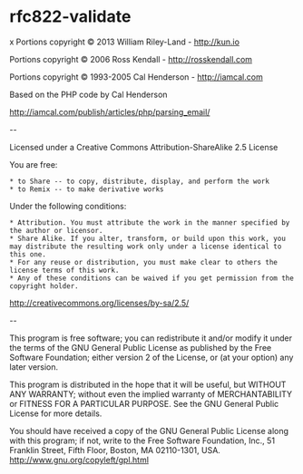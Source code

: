 # rfc822-validate
x
Portions copyright © 2013 William Riley-Land - http://kun.io

Portions copyright © 2006 Ross Kendall - http://rosskendall.com

Portions copyright © 1993-2005 Cal Henderson - http://iamcal.com

Based on the PHP code by Cal Henderson

http://iamcal.com/publish/articles/php/parsing_email/

--

Licensed under a Creative Commons Attribution-ShareAlike 2.5 License

You are free:

    * to Share -- to copy, distribute, display, and perform the work
    * to Remix -- to make derivative works

Under the following conditions:

    * Attribution. You must attribute the work in the manner specified by the author or licensor.
    * Share Alike. If you alter, transform, or build upon this work, you may distribute the resulting work only under a license identical to this one.
    * For any reuse or distribution, you must make clear to others the license terms of this work.
    * Any of these conditions can be waived if you get permission from the copyright holder.

http://creativecommons.org/licenses/by-sa/2.5/

--

This program is free software; you can redistribute it and/or
modify it under the terms of the GNU General Public License
as published by the Free Software Foundation; either version 2
of the License, or (at your option) any later version.

This program is distributed in the hope that it will be useful,
but WITHOUT ANY WARRANTY; without even the implied warranty of
MERCHANTABILITY or FITNESS FOR A PARTICULAR PURPOSE. See the
GNU General Public License for more details.

You should have received a copy of the GNU General Public License
along with this program; if not, write to the Free Software
Foundation, Inc., 51 Franklin Street, Fifth Floor, Boston, MA 02110-1301, USA.
http://www.gnu.org/copyleft/gpl.html
